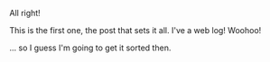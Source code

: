 All right!

This is the first one, the post that sets it all.
I've a web log! Woohoo!

... so I guess I'm going to get it sorted then.
